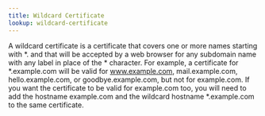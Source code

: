 ```yaml
---
title: Wildcard Certificate
lookup: wildcard-certificate
---
```

A wildcard certificate is a certificate that covers one or more names starting with *. and that will be accepted by a web browser for any subdomain name with any label in place of the * character. For example, a certificate for *.example.com will be valid for www.example.com, mail.example.com, hello.example.com, or goodbye.example.com, but not for example.com. If you want the certificate to be valid for example.com too, you will need to add the hostname example.com and the wildcard hostname *.example.com to the same certificate.
